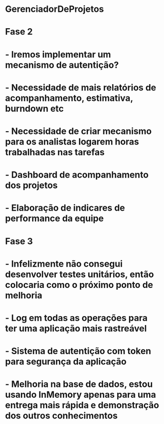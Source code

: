 # GerenciadorDeProjetos

# Fase 2
# - Iremos implementar um mecanismo de autentição?
# - Necessidade de mais relatórios de acompanhamento, estimativa, burndown etc
# - Necessidade de criar mecanismo para os analistas logarem horas trabalhadas nas tarefas
# - Dashboard de acompanhamento dos projetos
# - Elaboração de indicares de performance da equipe


# Fase 3
# - Infelizmente não consegui desenvolver testes unitários, então colocaria como o próximo ponto de melhoria
# - Log em todas as operações para ter uma aplicação mais rastreável
# - Sistema de autentição com token para segurança da aplicação
# - Melhoria na base de dados, estou usando InMemory apenas para uma entrega mais rápida e demonstração dos outros conhecimentos
